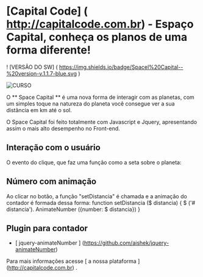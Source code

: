 # [Capital Code] ( http://capitalcode.com.br) - Espaço Capital, conheça os planos de uma forma diferente! #
 
 
! [VERSÃO DO SW] ( https://img.shields.io/badge/Spacel%20Capital--%20version-v.1.1.7-blue.svg )

 
![CURSO](https://img.shields.io/badge/Curso-01-orange.svg)
 
O ** Space Capital ** é uma nova forma de interagir com as planetas, com um simples toque na natureza do planeta você consegue ver a sua distância em km até o sol.

 
O Space Capital foi feito totalmente com Javascript e Jquery, apresentando assim o mais alto desempenho no Front-end.

 
## Interação com o usuário
 
O evento do clique, que faz uma função como a seta sobre o planeta:     <div class = "planet p-1" onclick = "setDistancia ('90 ')">
 

 
##   Número com animação
 
Ao clicar no botão, a função "setDistancia" é chamada e a animação do contador é formada dessa forma:     function setDistancia ($ distancia) { 	    $ ('# distancia'). AnimateNumber ({number: $ distancia})     }
 



 
## Plugin para contador
 
- [ jquery-animateNumber ] (https://github.com/aishek/jquery-animateNumber) 
 
 
Para mais informações acesse [ a nossa plataforma ] (http://capitalcode.com.br) .
